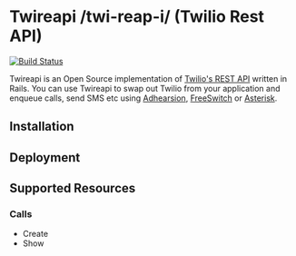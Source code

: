 # Twireapi /twi-reap-i/ (Twilio Rest API)

[![Build Status](https://travis-ci.org/dwilkie/twilreapi.svg?branch=master)](https://travis-ci.org/dwilkie/twilreapi)

Twireapi is an Open Source implementation of [Twilio's REST API](https://www.twilio.com/docs/api/rest) written in Rails. You can use Twireapi to swap out Twilio from your application and enqueue calls, send SMS etc using [Adhearsion](http://adhearsion.com/), [FreeSwitch](https://freeswitch.org/) or [Asterisk](http://www.asterisk.org/).

## Installation

## Deployment

## Supported Resources

### Calls

* Create
* Show
